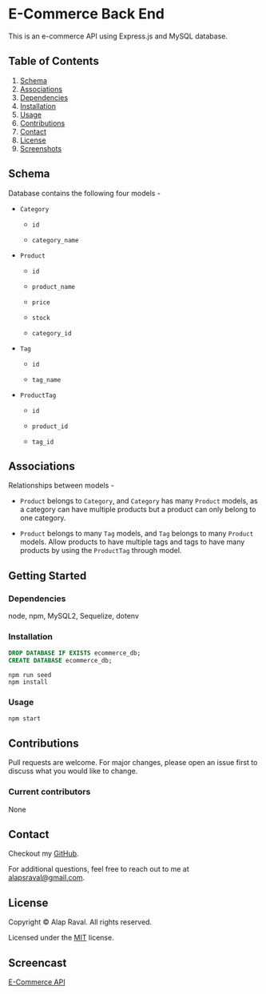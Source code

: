 # E-Commerce Back End
This is an e-commerce API using Express.js and MySQL database.

## Table of Contents
1. [Schema](#schema)
2. [Associations](#associations)
3. [Dependencies](#dependencies)
4. [Installation](#installation)
5. [Usage](#usage)
6. [Contributions](#contributions)
7. [Contact](#contact)
8. [License](#license)
9. [Screenshots](#screenshots)

## Schema

Database contains the following four models -
* `Category`

  * `id`

  * `category_name`  
  
* `Product`

  * `id`

  * `product_name`

  * `price`

  * `stock`

  * `category_id`
  
* `Tag`

  * `id`
  
  * `tag_name`

* `ProductTag`

  * `id`

  * `product_id`

  * `tag_id`

## Associations

Relationships between models -

* `Product` belongs to `Category`, and `Category` has many `Product` models, as a category can have multiple products but a product can only belong to one category.

* `Product` belongs to many `Tag` models, and `Tag` belongs to many `Product` models. Allow products to have multiple tags and tags to have many products by using the `ProductTag` through model.

## Getting Started
### Dependencies
node, npm, MySQL2, Sequelize, dotenv

### Installation
```sql
DROP DATABASE IF EXISTS ecommerce_db;
CREATE DATABASE ecommerce_db;
```
`npm run seed`  
`npm install`

### Usage
`npm start`

## Contributions
Pull requests are welcome. For major changes, please open an issue first to discuss what you would like to change.

### Current contributors
None 

## Contact
Checkout my [GitHub](https://github.com/alapsraval).

For additional questions, feel free to reach out to me at alapsraval@gmail.com.

## License
Copyright &copy; Alap Raval. All rights reserved.

Licensed under the [MIT](https://opensource.org/licenses/MIT) license.

## Screencast

[E-Commerce API](https://youtu.be/)
